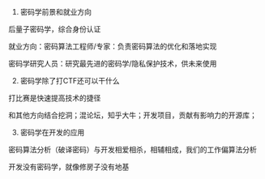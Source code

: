 1. 密码学前景和就业方向

后量子密码学，综合身份认证

就业方向：密码算法工程师/专家：负责密码算法的优化和落地实现

密码学研究人员：研究最先进的密码学/隐私保护技术，供未来使用

2. 密码学除了打CTF还可以干什么

打比赛是快速提高技术的捷径

和其他方向结合挖洞；混论坛，知乎大牛；开发项目，贡献有影响力的开源库；

3. 密码学在开发的应用

密码算法分析（破译密码）与开发相爱相杀，相辅相成，我们的工作偏算法分析

开发没有密码学，就像修房子没有地基



